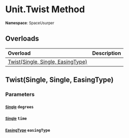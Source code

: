 # Unit.Twist Method

<small>**Namespace**: SpaceUsurper</small>

## Overloads

<div markdown="1" class="member-table">

| Overload | Description |
| :------- | ----------- |
| [Twist(Single, Single, EasingType)](#Single_Single_EasingType_) |  | 

</div>

## Twist(Single, Single, EasingType)
### Parameters
#### <small>[Single](https://docs.microsoft.com/en-us/dotnet/api/system.single?view=netframework-4.5)</small> `degrees`

#### <small>[Single](https://docs.microsoft.com/en-us/dotnet/api/system.single?view=netframework-4.5)</small> `time`

#### <small>[EasingType](../EasingType.md)</small> `easingType`

